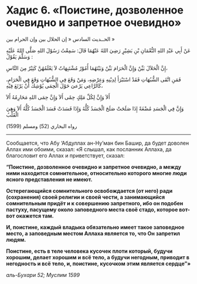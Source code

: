 
# Хадис 6. «Поистине, дозволенное очевидно и запретное очевидно» 
 
الحــديث السادس 
« إن الحلال بين وإن الحرام بين » 
 
 عَنْ أَبِي عَبْدِ اللهِ النُّعْمَانِ بْنِ بَشِيْرٍ رَضِيَ اللهُ عَنْهُمَا قَالَ: سَمِعْتُ رَسُوْلَ اللهِ صَلَّى اللهُ عَلَيْهِ وَسَلَّمَ يَقُوْلُ : 
 
إِنَّ الْحَلاَلَ بَيِّنٌ وَإِنَّ الْحَرَامَ بَيِّنٌ وَبَيْنَهُمَا أُمُوْرٌ مُشْتَبِهَاتٌ لاَ يَعْلَمُهُنَّ كَثِيْرٌ مِنَ النَّاسِ،

 فَمَنِ اتَّقَى الشُّبُهَاتِ فَقَدْ اسْتَبْرَأَ لِدِيْنِهِ وَعِرْضِهِ، وَمَنْ وَقَعَ فِي الشُّبُهَاتِ وَقَعَ فِي الْحَرَامِ، كَالرَّاعِي يَرْعىَ حَوْلَ الْحِمَى يُوْشِكُ أَنْ يَرْتَعَ فِيْهِ، 

أَلاَ وَإِنَّ لِكُلِّ مَلِكٍ حِمًى أَلاَ وَإِنَّ حِمَى اللهِ مَحَارِمُهُ أَلاَ 

وَإِنَّ فِي الْجَسَدِ مُضْغَةً إِذَا صَلَحَتْ صَلَحَ الْجَسَدُ كُلُّهُ وَإِذَا فَسَدَتْ فَسَدَ الْجَسَدُ كُلُّهُ أَلاَ وَهِيَ الْقَلْبُ 

(رواه البخاري (52) ومسلم (1599 
 
<hr>

Сообщается, что Абу ‘Абдуллах ан-Ну’ман бин Башир, да будет доволен Аллах ими обоими, сказал: «Я слышал, как посланник Аллаха, да благословит его Аллах и приветствует, сказал: 

**“Поистине, дозволенное очевидно и запретное очевидно, а между ними находится сомнительное, относительно которого многие люди ясного представления не имеют.**

**Остерегающийся сомнительного освобождается (от него) ради (сохранения) своей религии и своей чести, а занимающийся сомнительным придёт и к совершению запретного, ибо он подобен пастуху, пасущему около заповедного места своё стадо, которое вот-вот окажется там.**

**И, поистине, каждый владыка обязательно имеет такое заповедное место, а заповедным местом Аллаха является то, что Он запретил людям.**

**Поистине, есть в теле человека кусочек плоти который, будучи хорошим, делает хорошим и всё тело, а будучи негодным, приводит в негодность и всё тело, и, поистине, кусочком этим является сердце”»**

*аль-Бухари 52; Муслим 1599*